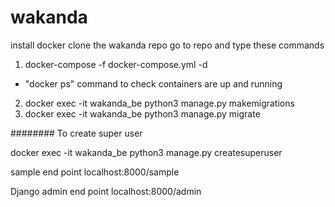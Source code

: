 # wakanda

install docker
clone the wakanda repo
go to repo and type these commands

1) docker-compose -f docker-compose.yml -d 

- "docker ps" command to check containers are up and running


2) docker exec -it wakanda_be python3 manage.py makemigrations
3) docker exec -it wakanda_be python3 manage.py migrate




########
To create super user

docker exec -it wakanda_be python3 manage.py createsuperuser


sample end point
localhost:8000/sample

Django admin end point
localhost:8000/admin